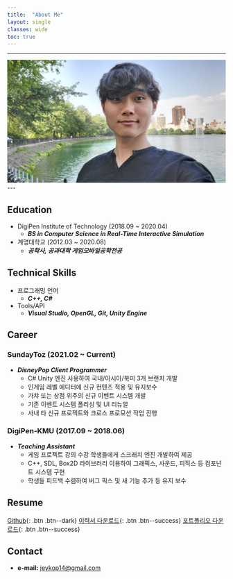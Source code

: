 ```yaml
---
title:  "About Me"
layout: single
classes: wide
toc: true
---
```

  
---
<div style="text-align:center">
    <a href="/assets/images/face.png"><img src="/assets/images/face.jpg"></a>
</div>
---
<!-- <div style="text-align: justify"> 
안녕하세요!  <br>
DigiPen Institute of Technology를 졸업하고 Real-Time Interactive Simulation을 전공했습니다.  <br>
C++를 주로 사용하며, Python, Unity Engine에서 쓰이는 C# 사용 경험도 있습니다.
대학교 팀 프로젝트에서 주로 맡은 역할은 엔진 프로그래머, 게임플레이 프로그래머였고
이따금 그래픽스 프로그래머 포지션을 담당해 OpenGL과 GLSL을 사용한 경험도 있습니다.<br>
다년 간의 팀 프로젝트 경험으로 효율적인 협업과 프로젝트의 주기를 이해하며
게임 개발을 공부하며 CS 전반에 걸친 지식을 갖고 있다고 자부합니다!
</div> -->
  
## Education
* DigiPen Institute of Technology (2018.09 ~ 2020.04)
    - ***BS in Computer Science in Real-Time Interactive Simulation***
* 계명대학교 (2012.03 ~ 2020.08)
    - ***공학사, 공과대학 게임모바일공학전공***

## Technical Skills
* 프로그래밍 언어
    - ***C++, C#***
* Tools/API
    - ***Visual Studio, OpenGL, Git, Unity Engine***

## Career
### SundayToz (2021.02 ~ Current)
* ***DisneyPop Client Programmer***
    * C# Unity 엔진 사용하여 국내/아시아/북미 3개 브랜치 개발
    * 인게임 레벨 에디터에 신규 컨텐츠 적용 및 유지보수
    * 가챠 또는 상점 위주의 신규 이벤트 시스템 개발
    * 기존 이벤트 시스템 폴리싱 및 UI 리뉴얼
    * 사내 타 신규 프로젝트와 크로스 프로모션 작업 진행

### DigiPen-KMU (2017.09 ~ 2018.06)
* ***Teaching Assistant***
    * 게임 프로젝트 강의 수강 학생들에게 스크래치 엔진 개발하여 제공
    * C++, SDL, Box2D 라이브러리 이용하여 그래픽스, 사운드, 피직스 등 컴포넌트 시스템 구현
    * 학생들 피드백 수렴하여 버그 픽스 및 새 기능 추가 등 유지 보수

## Resume
[Github](#https://github.com/jaykop/){: .btn .btn--dark}
[이력서 다운로드](https://jaykop.github.io/download/JuyongJeong_Resume.pdf){: .btn .btn--success}
[포트폴리오 다운로드](https://jaykop.github.io/download/JuyongJeong_Portfolio.pdf){: .btn .btn--success}
<!-- [Facebook](#https://www.facebook.com/jaykop.jy/){: .btn .btn--facebook}
[LinkedIn](#https://www.linkedin.com/in/juyong-jeong/){: .btn .btn--linkedin} -->

## Contact
* **e-mail:** jeykop14@gmail.com  
  
